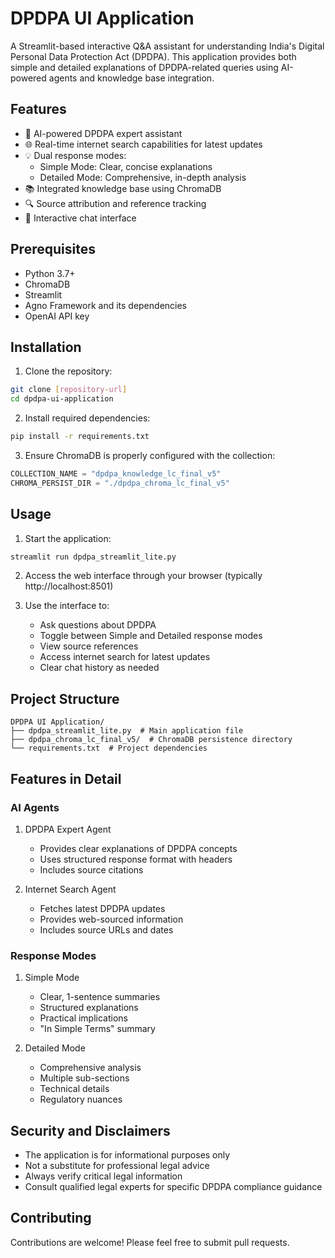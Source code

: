 # DPDPA UI Application

A Streamlit-based interactive Q&A assistant for understanding India's Digital Personal Data Protection Act (DPDPA). This application provides both simple and detailed explanations of DPDPA-related queries using AI-powered agents and knowledge base integration.

## Features

- 🤖 AI-powered DPDPA expert assistant
- 🌐 Real-time internet search capabilities for latest updates
- 💡 Dual response modes:
  - Simple Mode: Clear, concise explanations
  - Detailed Mode: Comprehensive, in-depth analysis
- 📚 Integrated knowledge base using ChromaDB
- 🔍 Source attribution and reference tracking
- 💬 Interactive chat interface

## Prerequisites

- Python 3.7+
- ChromaDB
- Streamlit
- Agno Framework and its dependencies
- OpenAI API key

## Installation

1. Clone the repository:
```bash
git clone [repository-url]
cd dpdpa-ui-application
```

2. Install required dependencies:
```bash
pip install -r requirements.txt
```

3. Ensure ChromaDB is properly configured with the collection:
```python
COLLECTION_NAME = "dpdpa_knowledge_lc_final_v5"
CHROMA_PERSIST_DIR = "./dpdpa_chroma_lc_final_v5"
```

## Usage

1. Start the application:
```bash
streamlit run dpdpa_streamlit_lite.py
```

2. Access the web interface through your browser (typically http://localhost:8501)

3. Use the interface to:
   - Ask questions about DPDPA
   - Toggle between Simple and Detailed response modes
   - View source references
   - Access internet search for latest updates
   - Clear chat history as needed

## Project Structure

```
DPDPA UI Application/
├── dpdpa_streamlit_lite.py  # Main application file
├── dpdpa_chroma_lc_final_v5/  # ChromaDB persistence directory
└── requirements.txt  # Project dependencies
```

## Features in Detail

### AI Agents

1. DPDPA Expert Agent
   - Provides clear explanations of DPDPA concepts
   - Uses structured response format with headers
   - Includes source citations

2. Internet Search Agent
   - Fetches latest DPDPA updates
   - Provides web-sourced information
   - Includes source URLs and dates

### Response Modes

1. Simple Mode
   - Clear, 1-sentence summaries
   - Structured explanations
   - Practical implications
   - "In Simple Terms" summary

2. Detailed Mode
   - Comprehensive analysis
   - Multiple sub-sections
   - Technical details
   - Regulatory nuances

## Security and Disclaimers

- The application is for informational purposes only
- Not a substitute for professional legal advice
- Always verify critical legal information
- Consult qualified legal experts for specific DPDPA compliance guidance

## Contributing

Contributions are welcome! Please feel free to submit pull requests.
